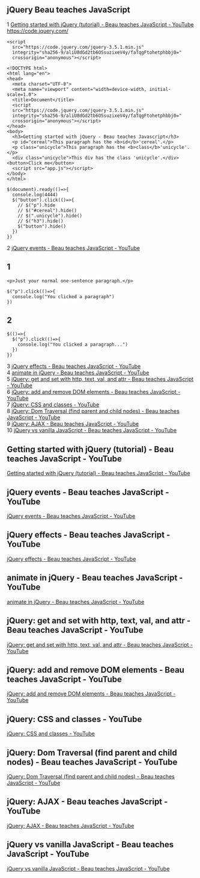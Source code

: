 ## jQuery Beau teaches JavaScript
1 [Getting started with jQuery (tutorial) - Beau teaches JavaScript - YouTube](#Getting-started-with-jQuery-(tutorial)---Beau-teaches-JavaScript---YouTube)  
https://code.jquery.com/  
```
<script
  src="https://code.jquery.com/jquery-3.5.1.min.js"
  integrity="sha256-9/aliU8dGd2tb6OSsuzixeV4y/faTqgFtohetphbbj0="
  crossorigin="anonymous"></script>  
```

```
<!DOCTYPE html>
<html lang="en">
<head>
  <meta charset="UTF-8">
  <meta name="viewport" content="width=device-width, initial-scale=1.0">
  <title>Document</title>
  <script
  src="https://code.jquery.com/jquery-3.5.1.min.js"
  integrity="sha256-9/aliU8dGd2tb6OSsuzixeV4y/faTqgFtohetphbbj0="
  crossorigin="anonymous"></script>
</head>
<body>
  <h3>Getting started with jQuery - Beau teaches Javascript</h3>
  <p id="cereal">This paragraph has the <b>id</b>'cereal'.</p>
  <p class="unicycle">This paragraph has the <b>class</b>'unicycle'.</p>
  <div class="unicycle">This div has the class 'unicycle'.</div>
<button>Click me</button>
  <script src="app.js"></script>
</body>
</html>
```

```
$(document).ready(()=>{
  console.log(4444)
  $("button").click(()=>{
    // $("p").hide
    // $("#cereal").hide()
    // $(".unicycle").hide()
    // $("h3").hide()
    $("button").hide()
  })
})
```  
2 [jQuery events - Beau teaches JavaScript - YouTube](#jQuery-events---Beau-teaches-JavaScript---YouTube)
  
## 1  
```
<p>Just your normal one-sentence paragraph.</p>

$("p").click(()=>{
  console.log("You clicked a paragraph")
})
```
## 2
```
$(()=>{
  $("p").click(()=>{
    console.log("You clicked a paragraph...")
  })
})
```

3 [jQuery effects - Beau teaches JavaScript - YouTube](#jQuery-effects---Beau-teaches-JavaScript---YouTube)  
4 [animate in jQuery - Beau teaches JavaScript - YouTube](#animate-in-jQuery---Beau-teaches-JavaScript---YouTube)  
5 [jQuery: get and set with http, text, val, and attr - Beau teaches JavaScript - YouTube](#jQuery:-get-and-set-with-http,-text,-val,-and-attr---Beau-teaches-JavaScript---YouTube)  
6 [jQuery: add and remove DOM elements - Beau teaches JavaScript - YouTube](#jQuery:-add-and-remove-DOM-elements---Beau-teaches-JavaScript---YouTube)  
7 [jQuery: CSS and classes - YouTube](#jQuery:-CSS-and-classes---YouTube)  
8 [jQuery: Dom Traversal (find parent and child nodes) - Beau teaches JavaScript - YouTube](#jQuery:-Dom-Traversal-(find-parent-and-child-nodes)---Beau-teaches-JavaScript---YouTube)  
9 [jQuery: AJAX - Beau teaches JavaScript - YouTube](#jQuery:-AJAX---Beau-teaches-JavaScript---YouTube)  
10 [jQuery vs vanilla JavaScript - Beau teaches JavaScript - YouTube](#jQuery-vs-vanilla-JavaScript---Beau-teaches-JavaScript---YouTube)  
## Getting started with jQuery (tutorial) - Beau teaches JavaScript - YouTube  
[Getting started with jQuery (tutorial) - Beau teaches JavaScript - YouTube](https://www.youtube.com/watch?v=KhtEmR2A1Fw&list=PLWKjhJtqVAbkyK9woUZUtunToLtNGoQHB&index=1)  
  
## jQuery events - Beau teaches JavaScript - YouTube  
[jQuery events - Beau teaches JavaScript - YouTube](https://www.youtube.com/watch?v=IR7Jbkuh824&list=PLWKjhJtqVAbkyK9woUZUtunToLtNGoQHB&index=2)  
  
## jQuery effects - Beau teaches JavaScript - YouTube  
[jQuery effects - Beau teaches JavaScript - YouTube](https://www.youtube.com/watch?v=nwK0pJQZMPI&list=PLWKjhJtqVAbkyK9woUZUtunToLtNGoQHB&index=3)  
  
## animate in jQuery - Beau teaches JavaScript - YouTube  
[animate in jQuery - Beau teaches JavaScript - YouTube](https://www.youtube.com/watch?v=ALhxxnTl5Co&list=PLWKjhJtqVAbkyK9woUZUtunToLtNGoQHB&index=4)  
  
## jQuery: get and set with http, text, val, and attr - Beau teaches JavaScript - YouTube  
[jQuery: get and set with http, text, val, and attr - Beau teaches JavaScript - YouTube](https://www.youtube.com/watch?v=veL0_Rb97dE&list=PLWKjhJtqVAbkyK9woUZUtunToLtNGoQHB&index=5)  
  
## jQuery: add and remove DOM elements - Beau teaches JavaScript - YouTube  
[jQuery: add and remove DOM elements - Beau teaches JavaScript - YouTube](https://www.youtube.com/watch?v=0GKgrEJjJDE&list=PLWKjhJtqVAbkyK9woUZUtunToLtNGoQHB&index=6)  
  
## jQuery: CSS and classes - YouTube  
[jQuery: CSS and classes - YouTube](https://www.youtube.com/watch?v=MmtfrjLLjJ0&list=PLWKjhJtqVAbkyK9woUZUtunToLtNGoQHB&index=7)  
  
## jQuery: Dom Traversal (find parent and child nodes) - Beau teaches JavaScript - YouTube  
[jQuery: Dom Traversal (find parent and child nodes) - Beau teaches JavaScript - YouTube](https://www.youtube.com/watch?v=Thnv77n2e6Q&list=PLWKjhJtqVAbkyK9woUZUtunToLtNGoQHB&index=8)  
  
## jQuery: AJAX - Beau teaches JavaScript - YouTube  
[jQuery: AJAX - Beau teaches JavaScript - YouTube](https://www.youtube.com/watch?v=Wl-VvvNCk2A&list=PLWKjhJtqVAbkyK9woUZUtunToLtNGoQHB&index=9)  
  
## jQuery vs vanilla JavaScript - Beau teaches JavaScript - YouTube  
[jQuery vs vanilla JavaScript - Beau teaches JavaScript - YouTube](https://www.youtube.com/watch?v=X65s7WQLWJY&list=PLWKjhJtqVAbkyK9woUZUtunToLtNGoQHB&index=10)  
  

